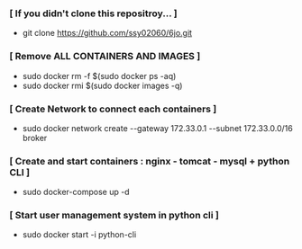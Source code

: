 ### [ If you didn't clone this repositroy... ]
- git clone https://github.com/ssy02060/6jo.git

### [ Remove ALL CONTAINERS AND IMAGES ]
- sudo docker rm -f $(sudo docker ps -aq)
- sudo docker rmi $(sudo docker images -q)

### [ Create Network to connect each containers ]
- sudo docker network create --gateway 172.33.0.1 --subnet 172.33.0.0/16 broker 

### [ Create and start containers : nginx - tomcat - mysql + python CLI ]
- sudo docker-compose up -d

### [ Start user management system in python cli ]
- sudo docker start -i python-cli
